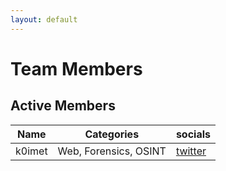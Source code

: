 ```yaml
---
layout: default
---
```

# Team Members

## Active Members

| Name | Categories | socials | 
| -------| ------ | ------|
| k0imet | Web, Forensics, OSINT| [twitter](https://twitter.com/k0imet_)|
